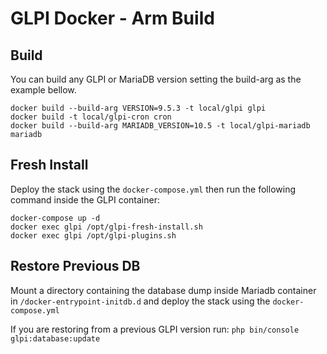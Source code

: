 # GLPI Docker - Arm Build

## Build
You can build any GLPI or MariaDB version setting the build-arg as the example bellow.

```
docker build --build-arg VERSION=9.5.3 -t local/glpi glpi
docker build -t local/glpi-cron cron
docker build --build-arg MARIADB_VERSION=10.5 -t local/glpi-mariadb mariadb
```

## Fresh Install
Deploy the stack using the `docker-compose.yml` then run the following command inside the GLPI container:

```
docker-compose up -d
docker exec glpi /opt/glpi-fresh-install.sh
docker exec glpi /opt/glpi-plugins.sh
```
## Restore Previous DB
Mount a directory containing the database dump inside Mariadb container in `/docker-entrypoint-initdb.d` and deploy the stack using the `docker-compose.yml`

If you are restoring from a previous GLPI version run:
`php bin/console glpi:database:update`
